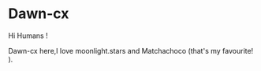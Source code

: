 # Dawn-cx
Hi Humans !

Dawn-cx here,I love moonlight.stars and Matchachoco (that's my favourite! ).
